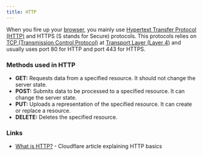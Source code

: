 ```yaml
---
title: HTTP
---
```


When you fire up your [browser](/docs/web/browsers/), you mainly use [Hypertext Transfer Protocol (HTTP)](https://developer.mozilla.org/en-US/docs/Web/HTTP) and HTTPS (S stands for Secure) protocols. This protocols relies on [TCP (Transmission Control Protocol)](/docs/networking/tcp) at [Transport Layer (Layer 4)](/docs/networking#osi-model) and usually uses port 80 for HTTP and port 443 for HTTPS.

### Methods used in HTTP

- **GET:** Requests data from a specified resource. It should not change the server state.
- **POST:** Submits data to be processed to a specified resource. It can change the server state.
- **PUT:** Uploads a representation of the specified resource. It can create or replace a resource.
- **DELETE:** Deletes the specified resource.

### Links

- [What is HTTP?](https://www.cloudflare.com/learning/ddos/glossary/hypertext-transfer-protocol-http/) - Cloudflare article explaining HTTP basics
